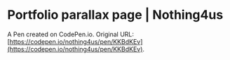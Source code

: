 # Portfolio parallax page | Nothing4us

A Pen created on CodePen.io. Original URL: [https://codepen.io/nothing4us/pen/KKBdKEv](https://codepen.io/nothing4us/pen/KKBdKEv).

